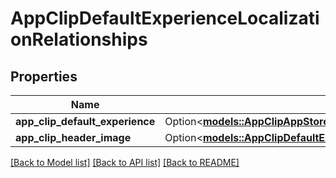 # AppClipDefaultExperienceLocalizationRelationships

## Properties

Name | Type | Description | Notes
------------ | ------------- | ------------- | -------------
**app_clip_default_experience** | Option<[**models::AppClipAppStoreReviewDetailRelationshipsAppClipDefaultExperience**](AppClipAppStoreReviewDetail_relationships_appClipDefaultExperience.md)> |  | [optional]
**app_clip_header_image** | Option<[**models::AppClipDefaultExperienceLocalizationRelationshipsAppClipHeaderImage**](AppClipDefaultExperienceLocalization_relationships_appClipHeaderImage.md)> |  | [optional]

[[Back to Model list]](../README.md#documentation-for-models) [[Back to API list]](../README.md#documentation-for-api-endpoints) [[Back to README]](../README.md)


